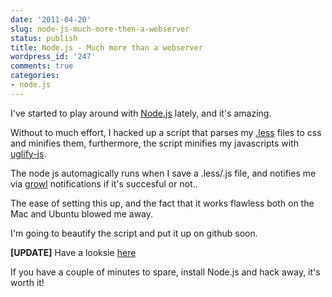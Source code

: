 ```yaml
---
date: '2011-04-20'
slug: node-js-much-more-then-a-webserver
status: publish
title: Node.js - Much more than a webserver
wordpress_id: '247'
comments: true
categories:
- node.js
---
```


I've started to play around with [Node.js](http://nodejs.org) lately, and it's amazing.

Without to much effort, I hacked up a script that parses my [.less](http://lesscss.org/) files to css and minifies them, furthermore, the script minifies my javascripts with [uglify-js](https://github.com/mishoo/UglifyJS).

The node js automagically runs when I save a .less/.js file, and notifies me via [growl](http://growl.info/) notifications if it's succesful or not..

The ease of setting this up, and the fact that it works flawless both on the Mac and Ubuntu blowed me away.

I'm going to beautify the script and put it up on github soon.

**[UPDATE]** Have a looksie [here](http://erikzaadi.com/2011/04/21/node-js-frontend-fu-node-fe-fu)

If you have a couple of minutes to spare, install Node.js and hack away, it's worth it!
